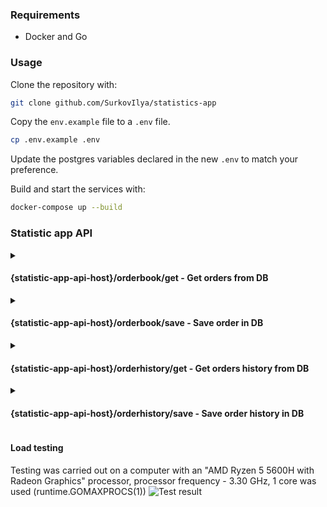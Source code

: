 

### Requirements
* Docker and Go
### Usage
Clone the repository with:
```bash
git clone github.com/SurkovIlya/statistics-app
```
Copy the `env.example` file to a `.env` file.
```bash
cp .env.example .env
```
Update the postgres variables declared in the new `.env` to match your preference. 

Build and start the services with:
```bash
docker-compose up --build
```
### Statistic app API
<details>
<summary> <h4>{statistic-app-api-host}/orderbook/get - Get orders from DB</h4></summary>
  
#### Method: POST
#### Request: 
```json
{
	"exchange_name": "bybit",
	"pair": "USD/RUB"
}
```
#### Response:
```json
[
	{
		"price": 331.4,
		"base_qty": 3.66
	},
	{
		"price": 222.02,
		"base_qty": 5.66
	}
]
```
</details>
<details>
<summary> <h4>{statistic-app-api-host}/orderbook/save - Save order in DB</h4></summary>
  
#### Method: POST
#### Request: 
```json
{
  "exchange_name": "bybit",
  "pair": "USD/RUB",
  "order_book": 
    {
      "asks": 
        {
          "price": 1.40,
          "base_qty": 3.66
        }
      ,
      "bids": 
        {
          "price": 3.02,
          "base_qty": 5.66
        }
    }
}
```
#### Response:
```json
"OK"
```
</details>
<details>
<summary> <h4> {statistic-app-api-host}/orderhistory/get - Get orders history from DB </h4></summary>
  
#### Method: POST
#### Request: 
```json
{
  "client_name": "John Doe",
  "exchange_name": "Example Exchange",
  "label": "Order123",
  "pair": "BTC/USDT"
}
```
#### Response:
```json
[
	{
		"client_name": "John Doe",
		"exchange_name": "Example Exchange",
		"label": "Order123",
		"pair": "BTC/USDT",
		"side": "Buy",
		"type": "Limit",
		"base_qty": 1.5,
		"price": 40000.25,
		"algorithm_name_placed": "AlgorithmXYZ",
		"lowest_sell_prc": 40200.75,
		"highest_buy_prc": 39950.5,
		"commission_quote_qty": 2,
		"time_placed": "2022-01-15T10:30:00Z"
	}
]
```
</details>
<details>
<summary> <h4> {statistic-app-api-host}/orderhistory/save - Save order history in DB</h4> </summary>

#### Method: POST
#### Request: 
```json
{
  "client_name": "John Doe",
  "exchange_name": "Example Exchange",
  "label": "Order123",
  "pair": "BTC/USDT",
  "side": "Buy",
  "type": "Limit",
  "base_qty": 1.5,
  "price": 40000.25,
  "algorithm_name_placed": "AlgorithmXYZ",
  "lowest_sell_prc": 40200.75,
  "highest_buy_prc": 39950.50,
  "commission_quote_qty": 2.0,
  "time_placed": "2022-01-15T10:30:00Z"
}
```
#### Response:
```json
"OK"
```
</details>

#### Load testing
Testing was carried out on a computer with an "AMD Ryzen 5 5600H with Radeon Graphics" processor, processor frequency - 3.30 GHz, 1 core was used (runtime.GOMAXPROCS(1))
![Test result](https://github.com/SurkovIlya/statistics-app/blob/main/loadTest.jpg)
